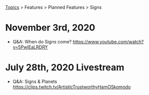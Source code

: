 [Topics](../../../topics.md) > Features > Planned Features > Signs

# November 3rd, 2020
* Q&A: When do Signs come? https://www.youtube.com/watch?v=5PwIEaLRDRY

# July 28th, 2020 Livestream
* Q&A: Signs & Planets https://clips.twitch.tv/ArtisticTrustworthyHamOSkomodo
